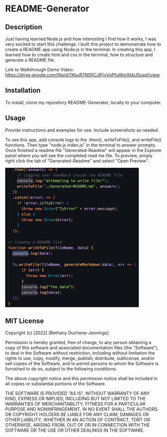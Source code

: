 
# README-Generator

## Description

Just having learned Node.js and how interesting I find how it works, I was very excited to start this challenge. I built this project to demonstrate how to create a README app using Node.js in the terminal. In creating this app, I learned how to create html and css in the terminal, how to structure and generate a README file.

Link to Walkthrough Demo Video: https://drive.google.com/file/d/1XbuR7N0fjCJIFjvVqPfut6mXkbJ5ospf/view

## Installation

To install, clone my repository README-Generator, locally to your computer.

## Usage

Provide instructions and examples for use. Include screenshots as needed.

To use this app, add console logs to the .then(), writeToFile(), and writeFile() functions. Then type "node.js index.js" in the terminal to answer prompts. Once finished a readme file "Generated-Readme" will appear in the Explorer panel where you will see the completed read me file. To preview, simply right click the tab of "Generated-Readme" and select "Open Preview".

   
![](assets/images/Screen-Shot.png)

## MIT License

Copyright (c) [2022] [Bethany Duchene-Jennings]

Permission is hereby granted, free of charge, to any person obtaining a copy
of this software and associated documentation files (the "Software"), to deal
in the Software without restriction, including without limitation the rights
to use, copy, modify, merge, publish, distribute, sublicense, and/or sell
copies of the Software, and to permit persons to whom the Software is
furnished to do so, subject to the following conditions:

The above copyright notice and this permission notice shall be included in all
copies or substantial portions of the Software.

THE SOFTWARE IS PROVIDED "AS IS", WITHOUT WARRANTY OF ANY KIND, EXPRESS OR
IMPLIED, INCLUDING BUT NOT LIMITED TO THE WARRANTIES OF MERCHANTABILITY,
FITNESS FOR A PARTICULAR PURPOSE AND NONINFRINGEMENT. IN NO EVENT SHALL THE
AUTHORS OR COPYRIGHT HOLDERS BE LIABLE FOR ANY CLAIM, DAMAGES OR OTHER
LIABILITY, WHETHER IN AN ACTION OF CONTRACT, TORT OR OTHERWISE, ARISING FROM,
OUT OF OR IN CONNECTION WITH THE SOFTWARE OR THE USE OR OTHER DEALINGS IN THE
SOFTWARE.